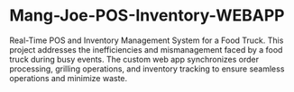 # Mang-Joe-POS-Inventory-WEBAPP
Real-Time POS and Inventory Management System for a Food Truck. This project addresses the inefficiencies and mismanagement faced by a food truck during busy events. The custom web app synchronizes order processing, grilling operations, and inventory tracking to ensure seamless operations and minimize waste.
